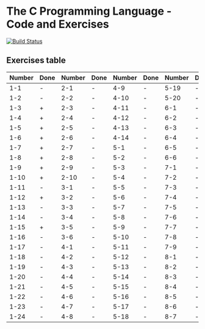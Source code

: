 The C Programming Language - Code and Exercises
============
[![Build Status](https://travis-ci.com/szenadam/c-prog-exers.svg?branch=master)](https://travis-ci.com/szenadam/c-prog-exers)


## Exercises table
| Number   |Done  | Number   | Done | Number   | Done | Number   | Done |
|----------|------|----------|------|----------|------|----------|------|
| 1-1      |   -  | 2-1      |   -  | 4-9      |   -  | 5-19     |  -   |
| 1-2      |   -  | 2-2      |   -  | 4-10     |   -  | 5-20     |  -   |
| 1-3      |   +  | 2-3      |   -  | 4-11     |   -  | 6-1      |  -   |
| 1-4      |   +  | 2-4      |   -  | 4-12     |   -  | 6-2      |  -   |
| 1-5      |   +  | 2-5      |   -  | 4-13     |   -  | 6-3      |  -   |
| 1-6      |   +  | 2-6      |   -  | 4-14     |   -  | 6-4      |  -   |
| 1-7      |   +  | 2-7      |   -  | 5-1      |   -  | 6-5      |  -   |
| 1-8      |   +  | 2-8      |   -  | 5-2      |   -  | 6-6      |  -   |
| 1-9      |   +  | 2-9      |   -  | 5-3      |   -  | 7-1      |  -   |
| 1-10     |   +  | 2-10     |   -  | 5-4      |   -  | 7-2      |  -   |
| 1-11     |   -  | 3-1      |   -  | 5-5      |   -  | 7-3      |  -   |
| 1-12     |   +  | 3-2      |   -  | 5-6      |   -  | 7-4      |  -   |
| 1-13     |   -  | 3-3      |   -  | 5-7      |   -  | 7-5      |  -   |
| 1-14     |   -  | 3-4      |   -  | 5-8      |   -  | 7-6      |  -   |
| 1-15     |   +  | 3-5      |   -  | 5-9      |   -  | 7-7      |  -   |
| 1-16     |   -  | 3-6      |   -  | 5-10     |   -  | 7-8      |  -   |
| 1-17     |   -  | 4-1      |   -  | 5-11     |   -  | 7-9      |  -   |
| 1-18     |   -  | 4-2      |   -  | 5-12     |   -  | 8-1      |  -   |
| 1-19     |   -  | 4-3      |   -  | 5-13     |   -  | 8-2      |  -   |
| 1-20     |   -  | 4-4      |   -  | 5-14     |   -  | 8-3      |  -   |
| 1-21     |   -  | 4-5      |   -  | 5-15     |   -  | 8-4      |  -   |
| 1-22     |   -  | 4-6      |   -  | 5-16     |   -  | 8-5      |  -   |
| 1-23     |   -  | 4-7      |   -  | 5-17     |   -  | 8-6      |  -   |
| 1-24     |   -  | 4-8      |   -  | 5-18     |   -  | 8-7      |  -   |